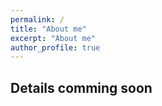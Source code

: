 ```yaml
---
permalink: /
title: "About me"
excerpt: "About me"
author_profile: true
---
```


## Details comming soon